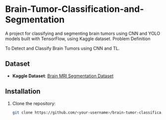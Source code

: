 # Brain-Tumor-Classification-and-Segmentation
A project for classifying and segmenting brain tumors using CNN and YOLO models built with TensorFlow, using Kaggle dataset.
Problem Definition

To Detect and Classify Brain Tumors using CNN and TL.
## Dataset
- **Kaggle Dataset**: [Brain MRI Segmentation Dataset](https://www.kaggle.com/...)

## Installation
1. Clone the repository:
   ```bash
   git clone https://github.com/<your-username>/brain-tumor-classification-segmentation.git
